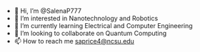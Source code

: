 - 👋 Hi, I’m @SalenaP777
- 👀 I’m interested in Nanotechnology and Robotics
- 🌱 I’m currently learning Electrical and Computer Engineering
- 💞️ I’m looking to collaborate on Quantum Computing
- 📫 How to reach me saprice4@ncsu.edu

<!---
SalenaP777/SalenaP777 is a ✨ special ✨ repository because its `README.md` (this file) appears on your GitHub profile.
You can click the Preview link to take a look at your changes.
--->
